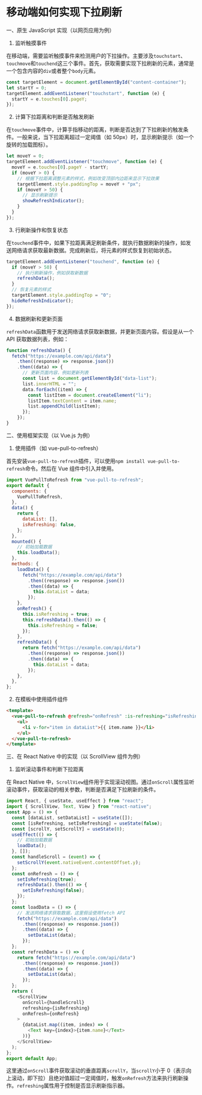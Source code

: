 # 移动端如何实现下拉刷新

一、原生 JavaScript 实现（以网页应用为例）

1. 监听触摸事件

在移动端，需要监听触摸事件来检测用户的下拉操作。主要涉及`touchstart`、`touchmove`和`touchend`这三个事件。首先，获取需要实现下拉刷新的元素，通常是一个包含内容的`div`或者整个`body`元素。

```javascript
const targetElement = document.getElementById("content-container");
let startY = 0;
targetElement.addEventListener("touchstart", function (e) {
  startY = e.touches[0].pageY;
});
```

2. 计算下拉距离和判断是否触发刷新

在`touchmove`事件中，计算手指移动的距离，判断是否达到了下拉刷新的触发条件。一般来说，当下拉距离超过一定阈值（如 50px）时，显示刷新提示（如一个旋转的加载图标）。

```javascript
let moveY = 0;
targetElement.addEventListener("touchmove", function (e) {
  moveY = e.touches[0].pageY - startY;
  if (moveY > 0) {
    // 根据下拉距离调整元素的样式，例如改变顶部内边距来显示下拉效果
    targetElement.style.paddingTop = moveY + "px";
    if (moveY > 50) {
      // 显示刷新提示
      showRefreshIndicator();
    }
  }
});
```

3. 行刷新操作和恢复状态

在`touchend`事件中，如果下拉距离满足刷新条件，就执行数据刷新的操作，如发送网络请求获取最新数据。完成刷新后，将元素的样式恢复到初始状态。

```javascript
targetElement.addEventListener("touchend", function (e) {
  if (moveY > 50) {
    // 执行刷新操作，例如获取新数据
    refreshData();
  }
  // 恢复元素的样式
  targetElement.style.paddingTop = "0";
  hideRefreshIndicator();
});
```

4. 数据刷新和更新页面

`refreshData`函数用于发送网络请求获取新数据，并更新页面内容。假设是从一个 API 获取数据列表，例如：

```javascript
function refreshData() {
  fetch("https://example.com/api/data")
    .then((response) => response.json())
    .then((data) => {
      // 更新页面内容，例如更新列表
      const list = document.getElementById("data-list");
      list.innerHTML = "";
      data.forEach((item) => {
        const listItem = document.createElement("li");
        listItem.textContent = item.name;
        list.appendChild(listItem);
      });
    });
}
```

二、使用框架实现（以 Vue.js 为例）

1. 使用插件（如 vue-pull-to-refresh）

首先安装`vue-pull-to-refresh`插件，可以使用`npm install vue-pull-to-refresh`命令。然后在 Vue 组件中引入并使用。

```javascript
import VuePullToRefresh from "vue-pull-to-refresh";
export default {
  components: {
    VuePullToRefresh,
  },
  data() {
    return {
      dataList: [],
      isRefreshing: false,
    };
  },
  mounted() {
    // 初始加载数据
    this.loadData();
  },
  methods: {
    loadData() {
      fetch("https://example.com/api/data")
        .then((response) => response.json())
        .then((data) => {
          this.dataList = data;
        });
    },
    onRefresh() {
      this.isRefreshing = true;
      this.refreshData().then(() => {
        this.isRefreshing = false;
      });
    },
    refreshData() {
      return fetch("https://example.com/api/data")
        .then((response) => response.json())
        .then((data) => {
          this.dataList = data;
        });
    },
  },
};
```

2. 在模板中使用插件组件

```html
<template>
  <vue-pull-to-refresh @refresh="onRefresh" :is-refreshing="isRefreshing">
    <ul>
      <li v-for="item in dataList">{{ item.name }}</li>
    </ul>
  </vue-pull-to-refresh>
</template>
```

三、在 React Native 中的实现（以 ScrollView 组件为例）

1. 监听滚动事件和判断下拉距离

在 React Native 中，`ScrollView`组件用于实现滚动视图。通过`onScroll`属性监听滚动事件，获取滚动的相关参数，判断是否满足下拉刷新的条件。

```javascript
import React, { useState, useEffect } from "react";
import { ScrollView, Text, View } from "react-native";
const App = () => {
  const [dataList, setDataList] = useState([]);
  const [isRefreshing, setIsRefreshing] = useState(false);
  const [scrollY, setScrollY] = useState(0);
  useEffect(() => {
    // 初始加载数据
    loadData();
  }, []);
  const handleScroll = (event) => {
    setScrollY(event.nativeEvent.contentOffset.y);
  };
  const onRefresh = () => {
    setIsRefreshing(true);
    refreshData().then(() => {
      setIsRefreshing(false);
    });
  };
  const loadData = () => {
    // 发送网络请求获取数据，这里假设使用fetch API
    fetch("https://example.com/api/data")
      .then((response) => response.json())
      .then((data) => {
        setDataList(data);
      });
  };
  const refreshData = () => {
    return fetch("https://example.com/api/data")
      .then((response) => response.json())
      .then((data) => {
        setDataList(data);
      });
  };
  return (
    <ScrollView
      onScroll={handleScroll}
      refreshing={isRefreshing}
      onRefresh={onRefresh}
    >
      {dataList.map((item, index) => (
        <Text key={index}>{item.name}</Text>
      ))}
    </ScrollView>
  );
};
export default App;
```

这里通过`onScroll`事件获取滚动的垂直距离`scrollY`，当`scrollY`小于 0（表示向上滚动，即下拉）且绝对值超过一定阈值时，触发`onRefresh`方法来执行刷新操作。`refreshing`属性用于控制是否显示刷新指示器。
